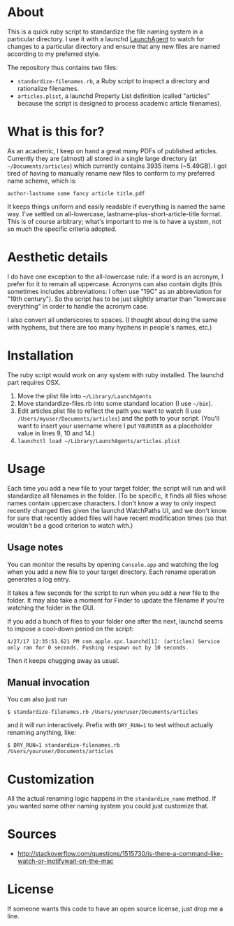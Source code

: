 # About

This is a quick ruby script to standardize the file naming system in a particular directory. I use it with a launchd [LaunchAgent](https://developer.apple.com/library/content/documentation/MacOSX/Conceptual/BPSystemStartup/Chapters/CreatingLaunchdJobs.html) to watch for changes to a particular directory and ensure that any new files are named according to my preferred style.

The repository thus contains two files:

- `standardize-filenames.rb`, a Ruby script to inspect a directory and rationalize filenames.
- `articles.plist`, a launchd Property List definition (called "articles" because the script is designed to process academic article filenames).

# What is this for?

As an academic, I keep on hand a great many PDFs of published articles. Currently they are (almost) all stored in a single large directory (at `~/Documents/articles`) which currently contains 3935 items (~5.49GB). I got tired of having to manually rename new files to conform to my preferred name scheme, which is:

```
author-lastname some fancy article title.pdf
```

It keeps things uniform and easily readable if everything is named the same way. I've settled on all-lowercase, lastname-plus-short-article-title format. This is of course arbitrary; what's important to me is to have a system, not so much the specific criteria adopted.

# Aesthetic details

I do have one exception to the all-lowercase rule: if a word is an acronym, I prefer for it to remain all uppercase. Acronyms can also contain digits (this sometimes includes abbreviations: I often use "19C" as an abbreviation for "19th century"). So the script has to be just slightly smarter than "lowercase everything" in order to handle the acronym case.

I also convert all underscores to spaces. (I thought about doing the same with hyphens, but there are too many hyphens in people's names, etc.)

# Installation

The ruby script would work on any system with ruby installed. The launchd part requires OSX.

1. Move the plist file into `~/Library/LaunchAgents`
2. Move standardize-files.rb into some standard location (I use `~/bin`).
3. Edit articles.plist file to reflect the path you want to watch (I use `/Users/myuser/Documents/articles`) and the path to your script. (You'll want to insert your username where I put `YOURUSER` as a placeholder value in lines 9, 10 and 14.) 
4. `launchctl load ~/Library/LaunchAgents/articles.plist`

# Usage

Each time you add a new file to your target folder, the script will run and will standardize all filenames in the folder. (To be specific, it finds all files whose names contain uppercase characters. I don't know a way to only inspect recently changed files given the launchd WatchPaths UI, and we don't know for sure that recently added files will have recent modification times (so that wouldn't be a good criterion to watch with.)


## Usage notes

You can monitor the results by opening `Console.app` and watching the log when you add a new file to your target directory. Each rename operation generates a log entry.

It takes a few seconds for the script to run when you add a new file to the folder. It may also take a moment for Finder to update the filename if you're watching the folder in the GUI.

If you add a bunch of files to your folder one after the next, launchd seems to impose a cool-down period on the script:

```
4/27/17 12:35:51.621 PM com.apple.xpc.launchd[1]: (articles) Service only ran for 0 seconds. Pushing respawn out by 10 seconds.
```

Then it keeps chugging away as usual.

## Manual invocation

You can also just run 

```
$ standardize-filenames.rb /Users/youruser/Documents/articles
```

and it will run interactively. Prefix with `DRY_RUN=1` to test without actually renaming anything, like:

```
$ DRY_RUN=1 standardize-filenames.rb /Users/youruser/Documents/articles
```

# Customization

All the actual renaming logic happens in the `standardize_name` method. If you wanted some other naming system you could just customize that.

# Sources

- http://stackoverflow.com/questions/1515730/is-there-a-command-like-watch-or-inotifywait-on-the-mac

# License

If someone wants this code to have an open source license, just drop me a line.
